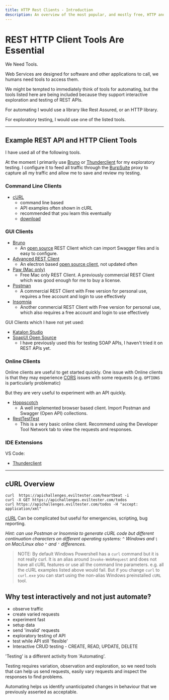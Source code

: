 ```yaml
---
title: HTTP Rest Clients - Introduction
description: An overview of the most popular, and mostly free, HTTP and REST Clients.
---
```


# REST HTTP Client Tools Are Essential

We Need Tools.

Web Services are designed for software and other applications to call, we humans need tools to access them.

We might be tempted to immediately think of tools for automating, but the tools listed here are being included because they support interactive exploration and testing of REST APIs.

For automating I would use a library like Rest Assured, or an HTTP library.

For exploratory testing, I would use one of the listed tools.

---

## Example REST API and HTTP Client Tools

I have used all of the following tools.

At the moment I primarily use [Bruno](https://www.usebruno.com/) or [Thunderclient](https://www.thunderclient.com/) for my exploratory testing. I configure it to feed all traffic through the [BurpSuite](https://portswigger.net/burp/communitydownload) proxy to capture all my traffic and allow me to save and review my testing.

### Command Line Clients

- [cURL](https://curl.se)
    - command line based
    - API examples often shown in cURL
    - recommended that you learn this eventually
    - [download](https://curl.se/download.html)


### GUI Clients

- [Bruno](https://www.usebruno.com/)
  - An [open source](https://github.com/usebruno/bruno) REST Client which can import Swagger files and is easy to configure. 
- [Advanced REST Client](https://www.advancedrestclient.com/home)
  - An electron based [open source client](https://github.com/advanced-rest-client/arc-electron), not updated often
- [Paw (Mac only)](https://paw.cloud/)
  - Free Mac only REST Client. A previously commercial REST Client which was good enough for me to buy a license.
- [Postman](https://www.getpostman.com/)
  - A commercial REST Client with Free version for personal use, requires a free account and login to use effectively
- [Insomnia](https://insomnia.rest/)
  - Another commercial REST Client with Free version for personal use, which also requires a free account and login to use effectively


GUI Clients which I have not yet used:

- [Katalon Studio](https://katalon.com/katalon-studio)
- [SoapUI Open Source](https://www.soapui.org)
  - I have previously used this for testing SOAP APIs, I haven't tried it on REST APIs yet.


### Online Clients

Online clients are useful to get started quickly. One issue with Online clients is that they may experience [CORS](https://developer.mozilla.org/en-US/docs/Web/HTTP/CORS) issues with some requests (e.g. `OPTIONS` is particularly problematic)

But they are very useful to experiment with an API quickly.

- [Hoppscotch](https://hoppscotch.io)
  - A well implemented browser based client. Import Postman and Swagger (Open API) collections.
- [RestTestTest](https://resttesttest.com/)
  - This is a very basic online client. Recommend using the Developer Tool Network tab to view the requests and responses.

### IDE Extensions

VS Code:

- [Thunderclient](https://www.thunderclient.com/)


---

## cURL Overview

~~~~~~~~
curl  https://apichallenges.eviltester.com/heartbeat -i
curl -X GET https://apichallenges.eviltester.com/todos
curl https://apichallenges.eviltester.com/todos -H "accept: application/xml"
~~~~~~~~

[cURL](https://curl.se) Can be complicated but useful for emergencies, scripting, bug reporting.

_Hint: can use Postman or Insomnia to generate cURL code but different continuation characters on different operating systems: `^` Windows and `\` on Mac/Linux also `"` and `'` differences._

> NOTE: By default Windows Powershell has a `curl` command but it is not really curl. It is an alias around `Invoke-WebRequest` and does not have all cURL features or use all the command line parameters. e.g. all the cURL examples listed above would fail. But if you change `curl` to `curl.exe` you can start using the non-alias Windows preinstalled `cURL` tool.

## Why test interactively and not just automate?

- observe traffic
- create varied requests
- experiment fast
- setup data
- send 'invalid' requests
- exploratory testing of API
- test while API still 'flexible'
- Interactive CRUD testing - CREATE, READ, UPDATE, DELETE

'Testing' is a different activity from 'Automating'.

Testing requires variation, observation and exploration, so we need tools that can help us send requests, easily vary requests and inspect the responses to find problems.

Automating helps us identify unanticipated changes in behaviour that we previously asserted as acceptable.